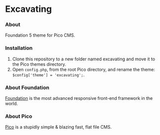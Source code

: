 # Excavating

### About

Foundation 5 theme for Pico CMS.

### Installation

1. Clone this repository to a new folder named excavating and move it to the Pico themes directory.
2. Open `config.php`, from the root Pico directory, and rename the theme: `$config['theme'] = 'excavating';`.

### About Foundation

[Foundation](http://foundation.zurb.com/) is the most advanced responsive front-end framework in the world.

### About Pico

[Pico](http://picocms.org/) is a stupidly simple & blazing fast, flat file CMS.
